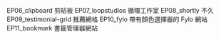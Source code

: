 EP06_clipboard 剪貼板
EP07_loopstudios 循環工作室
EP08_shortly 不久
EP09_testimonial-grid 推薦網格
EP10_fylo 帶有顏色選擇器的 Fylo 網站
EP11_bookmark 書籤管理器網站